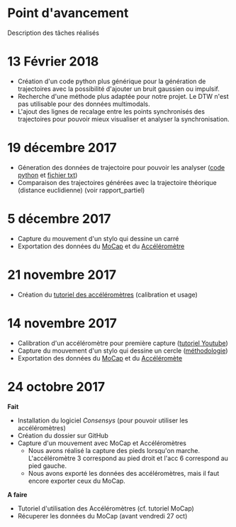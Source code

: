 # Point d'avancement
Description des tâches réalisés

# 13 Février 2018
* Création d'un code python plus générique pour la génération de trajectoires avec la possibilité d'ajouter un bruit gaussien ou impulsif.
* Recherche d'une méthode plus adaptée pour notre projet. Le DTW n'est pas utilisable pour des données multimodals.
* L'ajout des lignes de recalage entre les points synchronisés des trajectoires pour pouvoir mieux visualiser et analyser la synchronisation.

# 19 décembre 2017
* Géneration des données de trajectoire pour pouvoir les analyser ([code python]() et [fichier txt]())
* Comparaison des trajectoires générées avec la trajectoire théorique (distance euclidienne) (voir rapport_partiel)

# 5 décembre 2017 
* Capture du mouvement d'un stylo qui dessine un carré 
* Exportation des données du [MoCap](https://github.com/AmigoCap/SynCap/blob/master/donnees/carre/MoCap_Carre.csv) et du [Accéléromètre](https://github.com/AmigoCap/SynCap/blob/master/donnees/carre/Accelerometre_Carre.csv)

# 21 novembre 2017
* Création du [tutoriel des accéléromètres](https://github.com/AmigoCap/SynCap/blob/master/Tutoriel_accelerometres.md) (calibration et usage) 

# 14 novembre 2017
* Calibration d'un accéléromètre pour première capture ([tutoriel Youtube](https://www.youtube.com/watch?v=aI2WDecTtfs))
* Capture du mouvement d'un stylo qui dessine un cercle ([méthodologie](https://github.com/AmigoCap/SynCap/blob/master/Methodologie.md))
* Exportation des données du [MoCap](https://github.com/AmigoCap/SynCap/blob/master/donnees/cercle/MoCap_cercle_1411.csv) et du [Accéléromète](https://github.com/AmigoCap/SynCap/blob/master/donnees/cercle/CercleStylo_Session1_PAr146_1_Calibrated_SD.csv)

# 24 octobre 2017
**Fait**
* Installation du logiciel *Consensys* (pour pouvoir utiliser les accéléromètres)
* Création du dossier sur GitHub
* Capture d'un mouvement avec MoCap et Accéléromètres
  * Nous avons réalisé la capture des pieds lorsqu'on marche. L'accéléromètre 3 correspond au pied droit et l'acc 6 correspond au pied gauche. 
  * Nous avons exporté les données des accéléromètres, mais il faut encore exporter ceux du MoCap.

**A faire**
* Tutoriel d'utilisation des Accéléromètres (cf. tutoriel MoCap)
* Récuperer les données du MoCap (avant vendredi 27 oct)
